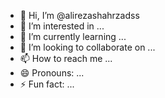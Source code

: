 - 👋 Hi, I’m @alirezashahrzadss
- 👀 I’m interested in ...
- 🌱 I’m currently learning ...
- 💞️ I’m looking to collaborate on ...
- 📫 How to reach me ...
- 😄 Pronouns: ...
- ⚡ Fun fact: ...

<!---
alirezashahrzadss/alirezashahrzadss is a ✨ special ✨ repository because its `README.md` (this file) appears on your GitHub profile.
You can click the Preview link to take a look at your changes.
--->
